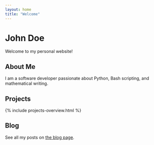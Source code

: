 ```yaml
---
layout: home
title: "Welcome"
---
```


# John Doe

Welcome to my personal website!

## About Me

I am a software developer passionate about Python, Bash scripting, and mathematical writing.

## Projects

{% include projects-overview.html %}

## Blog

See all my posts on [the blog page](/blog).
